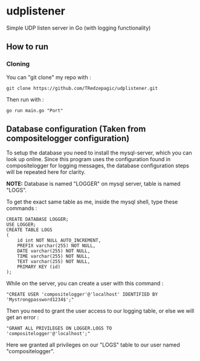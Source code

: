 # udplistener
Simple UDP listen server in Go (with logging functionality)

## How to run

### Cloning
You can "git clone" my repo with :

```
git clone https://github.com/TRedzepagic/udplistener.git
```
Then run with :

```
go run main.go "Port" 
```
## Database configuration (Taken from compositelogger configuration)

To setup the database you need to install the mysql-server, which you can look up online.
Since this program uses the configuration found in compositelogger for logging messages, the database configuration steps will be repeated here for clarity.

**NOTE:** Database is named "LOGGER" on mysql server, table is named "LOGS".

To get the exact same table as me, inside the mysql shell, type these commands :
```
CREATE DATABASE LOGGER;
USE LOGGER;
CREATE TABLE LOGS
(
    id int NOT NULL AUTO_INCREMENT,
    PREFIX varchar(255) NOT NULL,
    DATE varchar(255) NOT NULL,
    TIME varchar(255) NOT NULL,
    TEXT varchar(255) NOT NULL,
    PRIMARY KEY (id)
);
```
While on the server, you can create a user with this command :

```
"CREATE USER 'compositelogger'@'localhost' IDENTIFIED BY 'Mystrongpassword1234$';"
```
Then you need to grant the user access to our logging table, or else we will get an error :

```
"GRANT ALL PRIVILEGES ON LOGGER.LOGS TO 'compositelogger'@'localhost';"
```
Here we granted all privileges on our "LOGS" table to our user named "compositelogger".
